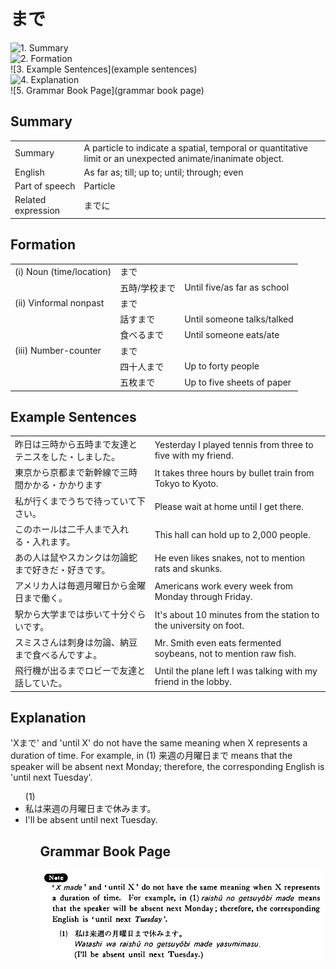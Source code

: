 # まで

![1. Summary](summary)<br>
![2. Formation](formation)<br>
![3. Example Sentences](example sentences)<br>
![4. Explanation](explanation)<br>
![5. Grammar Book Page](grammar book page)<br>


## Summary

<table><tr>   <td>Summary</td>   <td>A particle to indicate a spatial, temporal or quantitative limit or an unexpected animate/inanimate object.</td></tr><tr>   <td>English</td>   <td>As far as; till; up to; until; through; even</td></tr><tr>   <td>Part of speech</td>   <td>Particle</td></tr><tr>   <td>Related expression</td>   <td>までに</td></tr></table>

## Formation

<table class="table"> <tbody><tr class="tr head"> <td class="td"><span class="numbers">(i) </span><span class="bold"><span>Noun (time/location)</span>  </span></td> <td class="td"><span class="concept">まで</span> </td> <td class="td"><span>&nbsp;</span></td> </tr> <tr class="tr head"> <td class="td"><span class="bold"><span>&nbsp;</span></span></td> <td class="td"><span>五時</span><span>/学校<span class="concept">まで</span></span></td> <td class="td"><span>Until    five/as far as school</span></td> </tr> <tr class="tr head"> <td class="td"><span class="numbers">(ii)</span> <span> <span class="bold">Vinformal nonpast</span></span></td> <td class="td"><span class="concept">まで</span> </td> <td class="td"><span>&nbsp;</span></td> </tr> <tr class="tr"> <td class="td"><span>&nbsp;</span></td> <td class="td"><span>話す<span class="concept">まで</span></span> </td> <td class="td"><span>Until    someone talks/talked</span></td> </tr> <tr class="tr"> <td class="td"><span>&nbsp;</span></td> <td class="td"><span>食べる<span class="concept">まで</span></span> </td> <td class="td"><span>Until    someone eats/ate</span></td> </tr> <tr class="tr head"> <td class="td"><span class="numbers">(iii)</span> <span> <span class="bold">Number-counter</span></span></td> <td class="td"><span class="concept">まで</span> </td> <td class="td"><span>&nbsp;</span></td> </tr> <tr class="tr"> <td class="td"><span>&nbsp;</span></td> <td class="td"><span>四十人<span class="concept">まで</span></span> </td> <td class="td"><span>Up    to forty people</span></td> </tr> <tr class="tr"> <td class="td"><span>&nbsp;</span></td> <td class="td"><span>五枚<span class="concept">まで</span></span> </td> <td class="td"><span>Up    to five sheets of paper</span></td> </tr></tbody></table>

## Example Sentences

<table><tr>   <td>昨日は三時から五時まで友達とテニスをした・しました。</td>   <td>Yesterday I played tennis from three to five with my friend.</td></tr><tr>   <td>東京から京都まで新幹線で三時間かかる・かかります</td>   <td>It takes three hours by bullet train from Tokyo to Kyoto.</td></tr><tr>   <td>私が行くまでうちで待っていて下さい。</td>   <td>Please wait at home until I get there.</td></tr><tr>   <td>このホールは二千人まで入れる・入れます。</td>   <td>This hall can hold up to 2,000 people.</td></tr><tr>   <td>あの人は鼠やスカンクは勿論蛇まで好きだ・好きです。</td>   <td>He even likes snakes, not to mention rats and skunks.</td></tr><tr>   <td>アメリカ人は毎週月曜日から金曜日まで働く。</td>   <td>Americans work every week from Monday through Friday.</td></tr><tr>   <td>駅から大学までは歩いて十分ぐらいです。</td>   <td>It's about 10 minutes from the station to the university on foot.</td></tr><tr>   <td>スミスさんは刺身は勿論、納豆まで食べるんですよ。</td>   <td>Mr. Smith even eats fermented soybeans, not to mention raw fish.</td></tr><tr>   <td>飛行機が出るまでロビーで友達と話していた。</td>   <td>Until the plane left I was talking with my friend in the lobby.</td></tr></table>

## Explanation

<p>'X<span class="cloze">まで</span>' and 'until X' do not have the same meaning when X represents a duration of time. For example, in (1) 来週の月曜日<span class="cloze">まで</span> means that the speaker will be absent next Monday; therefore, the corresponding English is 'until next Tuesday'.</p>  <ul>(1) <li>私は来週の月曜日<span class="cloze">まで</span>休みます。</li> <li>I'll be absent until next Tuesday.</li> <ul>

## Grammar Book Page

![](../img/Basicまで.png)

